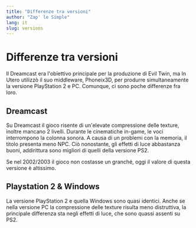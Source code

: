 ```yaml
---
title: "Differenze tra versioni"
author: "Zap' le Simple"
lang: it
slug: versions
---
```


# Differenze tra versioni

Il Dreamcast era l'obiettivo principale per la produzione di Evil Twin, ma In Utero utilizzò il suo middleware, Phoneix3D, per produrre simultaneamente la versione PlayStation 2 e PC.
Comunque, ci sono poche differenze fra loro.

<div class="juxtapose" id="horizontal"></div>

## Dreamcast

Su Dreamcast il gioco risente di un'elevate compressione delle texture, inoltre mancano 2 livelli. Durante le cinematiche in-game, le voci interrompono la colonna sonora. A causa di un problemi con la memoria, il titolo presenta meno NPC. Ciò nonostante, gli effetti di luce abbastanza buoni, addirittura sono migliori di quelli della versione PS2.

Se nel 2002/2003 il gioco non costasse un granché, oggi il valore di questa versione è altissimo.

<div class="juxtapose" id="horizontal2"></div>

## Playstation 2 & Windows

La versione PlayStation 2 e quella Windows sono quasi identici. Anche se nella versione PC la compressione delle texture risulta meno distruttiva, la principale differenza sta negli effetti di luce, che sono quassi assenti su PS2.

<div class="juxtapose" id="horizontal3"></div>

<link rel="stylesheet" href="/css/juxtapose.css" type="text/css" />
<script src="/js/juxtapose.min.js"></script>
<script>
     slider_horizontal = new juxtapose.JXSlider('#horizontal', [{
        src: '/images/juxtapose_dc.jpg',
        label: 'Dreamcast'
    }, {
        src: '/images/juxtapose_ps2.jpg',
        label: 'PS2'
    }], {
        animate: true,
        showLabels: true,
        showCredits: false,
        startingPosition: "45%",
        makeResponsive: true,
        mode: "horizontal"
    });
</script>
<script>
     slider_horizontal = new juxtapose.JXSlider('#horizontal2', [{
        src: '/images/juxtapose_dc_02.jpg',
        label: 'Dreamcast'
    }, {
        src: '/images/juxtapose_ps2_02.jpg',
        label: 'PS2'
    }], {
        animate: true,
        showLabels: true,
        showCredits: false,
        startingPosition: "45%",
        makeResponsive: true,
        mode: "horizontal"
    });
</script>
<script>
     slider_horizontal = new juxtapose.JXSlider('#horizontal3', [{
        src: '/images/EvilTwin_Juxtapose_Infirmerie_PC.jpg',
        label: 'Windows'
    }, {
        src: '/images/EvilTwin_Juxtapose_Infirmerie_PS2.jpg',
        label: 'PS2'
    }], {
        animate: true,
        showLabels: true,
        showCredits: false,
        startingPosition: "45%",
        makeResponsive: true,
        mode: "horizontal"
    });
</script>	